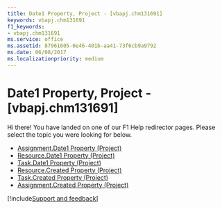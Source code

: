 ```yaml
---
title: Date1 Property, Project - [vbapj.chm131691]
keywords: vbapj.chm131691
f1_keywords:
- vbapj.chm131691
ms.service: office
ms.assetid: 87961605-0e46-401b-aa41-73f6cb9a9792
ms.date: 06/08/2017
ms.localizationpriority: medium
---
```



# Date1 Property, Project - [vbapj.chm131691]

Hi there! You have landed on one of our F1 Help redirector pages. Please select the topic you were looking for below.

- [Assignment.Date1 Property (Project)](https://msdn.microsoft.com/library/d06bbeb2-2b3d-eded-195e-dcab6ccd50a7%28Office.15%29.aspx)
- [Resource.Date1 Property (Project)](https://msdn.microsoft.com/library/2f38356c-7c18-d8cd-1a47-f80eeb020541%28Office.15%29.aspx)
- [Task.Date1 Property (Project)](https://msdn.microsoft.com/library/16dbdc51-38c7-6414-e64a-5f0b6556c265%28Office.15%29.aspx)
- [Resource.Created Property (Project)](https://msdn.microsoft.com/library/1a28da71-73d7-4ac8-9099-179a52962a46%28Office.15%29.aspx)
- [Task.Created Property (Project)](https://msdn.microsoft.com/library/3c7d89a9-619a-2075-5abd-6589381e5c9f%28Office.15%29.aspx)
- [Assignment.Created Property (Project)](https://msdn.microsoft.com/library/6ad7a628-8841-716f-0de9-a6f13aa61e85%28Office.15%29.aspx)

[!include[Support and feedback](~/includes/feedback-boilerplate.md)]